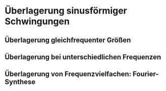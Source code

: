 # Überlagerung sinusförmiger Schwingungen

## Überlagerung gleichfrequenter Größen

## Überlagerung bei unterschiedlichen Frequenzen

## Überlagerung von Frequenzvielfachen: Fourier-Synthese

